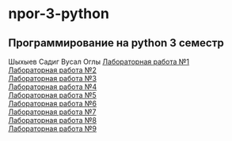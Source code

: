 # npor-3-python  
## Программирование на python 3 семестр 
 Шыхыев Садиг Вусал Оглы 
[Лабораторная работа №1]( ) \
[Лабораторная работа №2]( ) \
[Лабораторная работа №3]( ) \
[Лабораторная работа №4]( ) \
[Лабораторная работа №5]( ) \
[Лабораторная работа №6]( ) \
[Лабораторная работа №7]( ) \
[Лабораторная работа №8]( ) \
[Лабораторная работа №9]( ) 

